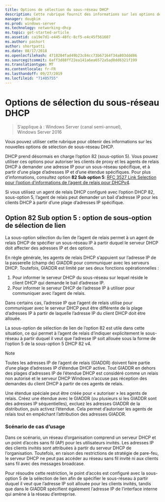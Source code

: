 ```yaml
---
title: Options de sélection du sous-réseau DHCP
description: Cette rubrique fournit des informations sur les options de sélection du sous-réseau DHCP pour le protocole DHCP (Dynamic Host Configuration Protocol) dans Windows Server 2016.
manager: dougkim
ms.prod: windows-server
ms.technology: networking-dhcp
ms.topic: get-started-article
ms.assetid: ca19e7d1-e445-48fc-8cf5-e4c45f561607
ms.author: pashort
author: shortpatti
ms.date: 08/17/2018
ms.openlocfilehash: 4718204fad49b23c84cc73b67164f34a803ddd86
ms.sourcegitcommit: 6aff3d88ff22ea141a6ea6572a5ad8dd6321f199
ms.translationtype: MT
ms.contentlocale: fr-FR
ms.lasthandoff: 09/27/2019
ms.locfileid: "71405755"
---
```

# <a name="dhcp-subnet-selection-options"></a>Options de sélection du sous-réseau DHCP

>S’applique à : Windows Server (canal semi-annuel), Windows Server 2016

Vous pouvez utiliser cette rubrique pour obtenir des informations sur les nouvelles options de sélection de sous-réseau DHCP.

DHCP prend désormais en charge l’option 82 \(sous-option 5\). Vous pouvez utiliser ces options pour autoriser les clients de proxy et les agents de relais DHCP à demander une adresse IP pour un sous-réseau spécifique, et à partir d’une plage d’adresses IP et d’une étendue spécifiques.  Pour plus d’informations, consultez option **82 Sub option 5**: [RFC 3527 Link Selection pour l’option d’informations de l’agent de relais pour DHCPv4](https://tools.ietf.org/html/rfc3527).

Si vous utilisez un agent de relais DHCP configuré avec l’option DHCP 82, sous-option 5, l’agent de relais peut demander un bail d’adresse IP pour les clients DHCP à partir d’une plage d’adresses IP spécifique.


## <a name="option-82-sub-option-5-link-selection-sub-option"></a>Option 82 Sub option 5 : option de sous-option de sélection de lien

La sous-option sélection du lien de l’agent de relais permet à un agent de relais DHCP de spécifier un sous-réseau IP à partir duquel le serveur DHCP doit affecter des adresses IP et des options.

En règle générale, les agents de relais DHCP s’appuient sur l’adresse IP de la passerelle \(champ de\) GIADDR pour communiquer avec les serveurs DHCP. Toutefois, GIADDR est limité par ses deux fonctions opérationnelles :

1. Pour informer le serveur DHCP du sous-réseau sur lequel réside le client DHCP qui demande le bail d’adresse IP.
2. Pour informer le serveur DHCP de l’adresse IP à utiliser pour communiquer avec l’agent de relais.

Dans certains cas, l’adresse IP que l’agent de relais utilise pour communiquer avec le serveur DHCP peut être différente de la plage d’adresses IP à partir de laquelle l’adresse IP du client DHCP doit être allouée. 

La sous-option de sélection de lien de l’option 82 est utile dans cette situation, ce qui permet à l’agent de relais d’indiquer explicitement le sous-réseau à partir duquel il veut que l’adresse IP soit allouée sous la forme de l’option 5 de la sous-option 5 DHCP 82 v4.

> [!NOTE]
>
> Toutes les adresses IP de l’agent de relais (GIADDR) doivent faire partie d’une plage d’adresses IP d’étendue DHCP active. Tout GIADDR en dehors des plages d’adresses IP de l’étendue DHCP est considéré comme un relais non autorisé et le serveur DHCP Windows n’accuse pas réception des demandes du client DHCP à partir de ces agents de relais.
>
> Une étendue spéciale peut être créée pour « autoriser » les agents de relais. Créez une étendue avec le GIADDR (ou plusieurs si les GIADDR sont des adresses IP séquentielles), excluez les adresses GIADDR de la distribution, puis activez l’étendue. Cela permet d’autoriser les agents de relais tout en empêchant l’attribution des adresses GIADDR.


### <a name="use-case-scenario"></a>Scénario de cas d’usage

Dans ce scénario, un réseau d’organisation comprend un serveur DHCP et un point d’accès sans fil \(AP\) pour les utilisateurs invités. Les adresses IP des clients invités sont attribuées à partir du serveur DHCP de l’organisation. Toutefois, en raison des restrictions de stratégie de pare-feu, le serveur DHCP ne peut pas accéder au réseau sans fil invité ni aux clients sans fil avec des messages broadcase.

Pour résoudre cette restriction, le point d’accès est configuré avec la sous-option 5 de la sélection de lien afin de spécifier le sous-réseau à partir duquel il veut que l’adresse IP soit allouée pour les clients invités, tandis que dans le GIADDR spécifient également l’adresse IP de l’interface interne qui amène à la réseau d’entreprise.
